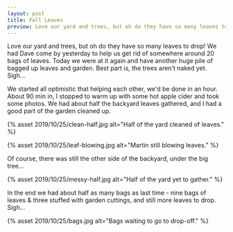 ```yaml
---
layout: post
title: Fall Leaves
preview: Love our yard and trees, but oh do they have so many leaves to drop! We had Dave come by yesterday to help us get rid of somewhere around 20 bags of leaves. Today we were at it again and have another huge pile of bagged up leaves and garden. Best part is, the trees aren't naked yet. Sigh... 
---
```


Love our yard and trees, but oh do they have so many leaves to drop! We had Dave come by yesterday to help us get rid of somewhere around 20 bags of leaves. Today we were at it again and have another huge pile of bagged up leaves and garden. Best part is, the trees aren't naked yet. Sigh... 

We started all optimistic that helping each other, we'd be done in an hour. About 90 min in, I stopped to warm up with some hot apple cider and took some photos. We had about half the backyard leaves gathered, and I had a good part of the garden cleaned up.

{% asset 2019/10/25/clean-half.jpg alt="Half of the yard cleaned of leaves." %}

{% asset 2019/10/25/leaf-blowing.jpg alt="Martin still blowing leaves." %}

Of course, there was still the other side of the backyard, under the big tree...

{% asset 2019/10/25/messy-half.jpg alt="Half of the yard yet to gather." %}

In the end we had about half as many bags as last time - nine bags of leaves & three stuffed with garden cuttings, and still more leaves to drop. Sigh...

{% asset 2019/10/25/bags.jpg alt="Bags waiting to go to drop-off." %}